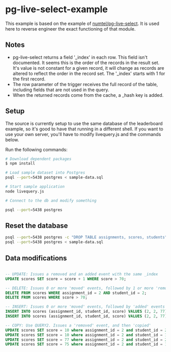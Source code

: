 # pg-live-select-example

This example is based on the example of [numtel/pg-live-select](https://github.com/numtel/pg-live-select).
It is used here to reverse engineer the exact functioning of that module.

## Notes
* pg-live-select returns a field '\_index' in each row. This field isn't documented.
It seems this is the order of the records in the result set.
It's value is not constant for a given record, it will change as records
are altered to reflect the order in the record set.
The '\_index' starts with 1 for the first record.
* The row parameter of the trigger receives the full record of the table, including fields
that are not used in the query.
* When the returned records come from the cache, a \_hash key is added.

## Setup

The source is currently setup to use the same database of the leaderboard example,
so it's good to have that running in a different shell. If you want to use your
own server, you'll have to modify livequery.js and the commands below.

Run the following commands:

```bash
# Download dependent packages
$ npm install

# Load sample dataset into Postgres
psql --port=5438 postgres < sample-data.sql

# Start sample application
node livequery.js

# Connect to the db and modify something

psql --port=5438 postgres
```

## Reset the database
```bash
psql --port=5438 postgres -c "DROP TABLE assignments, scores, students"
psql --port=5438 postgres < sample-data.sql
```

## Data modifications

```sql

-- UPDATE: Issues a removed and an added event with the same _index
UPDATE scores SET score = score + 1 WHERE score > 70;

-- DELETE: Issues 0 or more 'moved' events, followed by 1 or more 'removed' events
DELETE FROM scores WHERE assignment_id = 2 AND student_id = 2;
DELETE FROM scores WHERE score > 70;

-- INSERT: Issues 0 or more 'moved' events, followed by 'added' events
INSERT INTO scores (assignment_id, student_id, score) VALUES (2, 2, 77);
INSERT INTO scores (assignment_id, student_id, score) VALUES (2, 2, 77), (2, 1, 75);

-- COPY: Use QUERY2. Issues a 'removed' event, and then 'copied'
UPDATE scores SET score = 10 where assignment_id = 2 and student_id = 2;
UPDATE scores SET score = 10 where assignment_id = 2 and student_id = 1;
UPDATE scores SET score = 77 where assignment_id = 2 and student_id = 2;
UPDATE scores SET score = 75 where assignment_id = 2 and student_id = 1;

```

